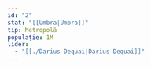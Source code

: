 ```yaml
---
id: "2"
stat: "[[Umbra|Umbra]]"
tip: Metropolă
populație: 1M
lider:
  - "[[./Darius Dequai|Darius Dequai]]"
---
```


